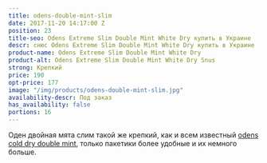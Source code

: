 ```yaml
---
title: odens-double-mint-slim
date: 2017-11-20 14:17:00 Z
position: 23
title-seo: Odens Extreme Slim Double Mint White Dry купить в Украине
descr: снюс Odens Extreme Slim Double Mint White Dry купить в Украине
product-name: Odens Extreme Slim Double Mint White Dry
product-alt: Odens Extreme Slim Double Mint White Dry Snus
strong: Крепкий
price: 190
opt-price: 177
image: "/img/products/odens-double-mint-slim.jpg"
availability-descr: Под заказ
has_availability: false
portions: 16
---
```


Оден двойная мята слим такой же крепкий, как и всем известный [odens cold dry double mint](/odens-double-mint), только пакетики более удобные и их немного больше.